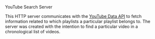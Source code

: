 YouTube Search Server

This HTTP server communicates with the [YouTube Data API](https://developers.google.com/youtube/v3)
to fetch information related to which playlists a particular playlist belongs to.
The server was created with the intention to find a particular video in a chronological
list of videos.
